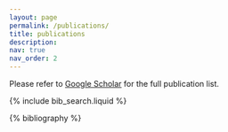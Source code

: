 ```yaml
---
layout: page
permalink: /publications/
title: publications
description: 
nav: true
nav_order: 2
---
```


<!-- _pages/publications.md -->

<!-- Bibsearch Feature -->
Please refer to <a href="https://scholar.google.com/citations?user=Rfh4mm0AAAAJ" target="_blank" rel="noopener noreferrer">Google Scholar</a> for the full publication list.

{% include bib_search.liquid %}

<div class="publications">

{% bibliography %}

</div>
